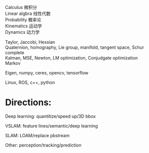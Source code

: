 Calculus 微积分  
Linear algbra 线性代数  
Probability 概率论  
Kinematics 运动学  
Dynamics 动力学  


Taylor, Jaccobi, Hessian  
Quaternion, homography, Lie group, manifold, tangent space, Schur complete  
Kalman, MSE, Newton, LM optimization, Conjudgate optimization  
Markov  

Eigen, numpy, ceres, opencv, tensorflow  

Linux, ROS, c++, python  


# Directions:
Deep learning: quantitize/speed up/3D bbox

VSLAM: feature lines/semantic/deep learning

SLAM: LOAM/replace pbstream

Other: perception/tracking/prediction
